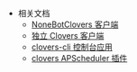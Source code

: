 <!-- _navbar.md -->

- 相关文档
  - [NoneBotClovers 客户端](/nonebot-plugin-clovers.md)
  - [独立 Clovers 客户端](/clovers-client.md)
  - [clovers-cli 控制台应用](/clovers-cli.md)
  - [clovers APScheduler 插件](https://github.com/clovers-project/clovers-apscheduler)
